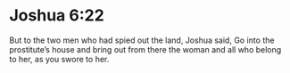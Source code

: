 # Joshua 6:22

But to the two men who had spied out the land, Joshua said, Go into the prostitute’s house and bring out from there the woman and all who belong to her, as you swore to her.
